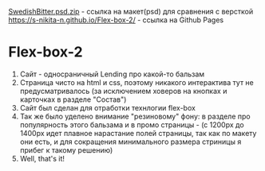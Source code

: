 [SwedishBitter.psd.zip](https://github.com/S-Nikita-N/Flex-box-2/files/6874620/SwedishBitter.psd.zip) - ссылка на макет(psd) для сравнения с версткой  
https://s-nikita-n.github.io/Flex-box-2/ - ссылка на Github Pages  
# Flex-box-2
1) Сайт - односраничный Lending про какой-то бальзам  
2) Страница чисто на html и css, поэтому никакого интерактива тут не предусматривалось (за исключением ховеров на кнопках и карточках в разделе "Состав")  
3) Сайт был сделан для отработки технлогии flex-box  
4) Так же было уделено внимание "резиновому" фону: в разделе про популярность этого бальзама и в промо страницы - (с 1200px до 1400px идет плавное нарастание полей страницы, так как по макету они есть, и для сокращения минимального размера стриницы я прибег к такому решению)  
5) Well, that's it!  
